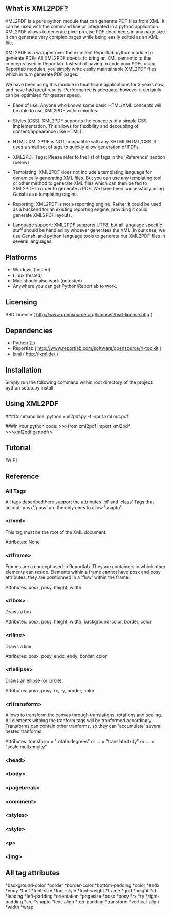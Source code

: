 What is XML2PDF?
----------------
XML2PDF is a pure python module that can generate PDF files from XML.
It can be used with the command line or integrated in a python application.
XML2PDF allows to generate pixel precise PDF documents in any page size. 
It can generate very complex pages while being easily edited as an XML file.

XML2PDF is a wrapper over the excellent Reportlab python module to generate PDFs
All XML2PDF does is to bring an XML semantic to the concepts used in Reportlab.
Instead of having to code your PDFs using Reportlab modules, you simply write
easily maintainable XML2PDF files which in turn generate PDF pages.

We have been using this module in healthcare applications for 3 years now,
and have had great results. Performance is adequate, however it certainly can
be optimised for greater speed.

* Ease of use:
Anyone who knows some basic HTML/XML concepts will be able to use XML2PDF within
minutes.

* Styles (CSS):
XML2PDF supports the concepts of a simple CSS implementation.
This allows for flexibility and decoupling of content/appearance (like HTML).

* HTML:
XML2PDF is NOT compatible with any XHTML/HTML/CSS. It uses a small set of tags
to quickly allow generation of PDFs.

* XML2PDF Tags:
Please refer to the list of tags in the 'Reference' section (below)

* Templating:
XML2PDF does not include a templating language for dynamically generating 
XML files. But you can use any templating tool or other method to generate 
XML files which can then be fed to XML2PDF in order to generate a PDF.
We have been successfully using Genshi as a templating engine.

* Reporting:
XML2PDF is not a reporting engine. Rather it could be used as a backend 
for an existing reporting engine, providing it could generate XML2PDF layouts.

* Language support:
XML2PDF supports UTF8, but all language specific stuff should be handled by
whoever generates the XML. In our case, we use Genshi and python language tools
to generate our XML2PDF files in several languages.


Platforms
---------
* Windows (tested)
* Linux (tested)
* Mac should also work (untested)
* Anywhere you can get Python/Reportlab to work.


Licensing
---------
BSD License ( http://www.opensource.org/licenses/bsd-license.php )


Dependencies
------------
* Python 2.x
* Reportlab ( http://www.reportlab.com/software/opensource/rl-toolkit ) 
* lxml ( http://lxml.de/ )


Installation
-------------
Simply run the following command within root directory of the project:
    python setup.py install


Using XML2PDF
-------------
###Command line:
    python xml2pdf.py -f input.xml out.pdf

###In your python code:
    >>>from xml2pdf import xml2pdf
    >>>xml2pdf.genpdf(>

    
Tutorial
--------
[WIP]

Reference
---------
### All Tags
All tags described here support the attributes 'id' and 'class'
Tags that accept 'posx','posy' are the only ones to allow 'snapto'.

### &lt;rlxml&gt;
This tag must be the root of the XML document.

Attributes:
    None

### &lt;rlframe&gt;    
Frames are a concept used in Reportlab. They are containers in which
other elements can reside. Elements within a frame cannot have posx
and posy attributes, they are positionned in a 'flow' within the frame.

Attributes:
    posx, posy, height, width
    
### &lt;rlbox&gt;
Draws a box.

Attributes:
    posx, posy, height, width, background-color, border, color
    
### &lt;rlline&gt;
Draws a line.

Attributes:
    posx, posy, endx, endy, border, color
    
### &lt;rlellipse&gt;
Draws an ellipse (or circle).

Attributes:
    posx, posy, rx, ry, border, color
    
### &lt;rltransform&gt;
Allows to transform the canvas through translations, rotations and scaling.
All elements withing the tranform tags will be tranformed accordingly.
Transforms can contain other tranforms, so they can 'accumulate' several
nested tranforms

Attributes:
    transform = "rotate:degrees"    or 
    ...       = "translate:tx:ty"   or 
    ...       = "scale:multx:multy"
    
### &lt;head&gt;

### &lt;body&gt;

### &lt;pagebreak&gt;

### &lt;comment&gt;

### &lt;styles&gt;

### &lt;style&gt;

### &lt;p&gt;

### &lt;img&gt;


All tag attributes
------------------
*background-color
*border
*border-color
*bottom-padding
*color
*endx
*endy
*font
*font-size
*font-style
*font-weight
*frame
*grid
*height
*id
*leading
*left-padding
*orientation
*pagesize
*posx
*posy
*rx
*ry
*right-padding
*src
*snapto
*text-align
*top-padding
*transform
*vertical-align
*width
*wrap

